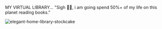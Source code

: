 MY VIRTUAL LIBRARY...
"Sigh 😮‍💨, i am going spend 50%+ of my life on this planet reading books."


![elegant-home-library-stockcake](https://github.com/user-attachments/assets/f458fcd3-9739-42d7-bc26-9d9b6308505e)  

